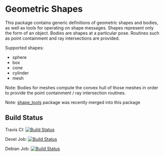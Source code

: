 # Geometric Shapes

This package contains generic definitions of geometric shapes and bodies, as well as tools for operating on shape messages.
Shapes represent only the form of an object.
Bodies are shapes at a particular pose. Routines such as point containment and ray intersections are provided.

Supported shapes:
- sphere
- box
- cone
- cylinder
- mesh

Note: Bodies for meshes compute the convex hull of those meshes in order to provide the point containment / ray intersection routines.

Note: [shape_tools](https://github.com/ros-planning/shape_tools) package was recently merged into this package

## Build Status

Travis CI: [![Build Status](https://travis-ci.org/ros-planning/geometric_shapes.svg?branch=kinetic-devel)](https://travis-ci.org/ros-planning/geometric_shapes)

Devel Job: [![Build Status](http://build.ros.org/buildStatus/icon?job=Jbin_uT64__geometric_shapes__ubuntu_trusty_amd64__binary)](http://build.ros.org/view/Ibin_uT64/job/Jbin_uT64__geometric_shapes__ubuntu_trusty_amd64__binary/)

Debian Job: [![Build Status](http://build.ros.org/buildStatus/icon?job=Jdev__geometric_shapes__ubuntu_trusty_amd64)](http://build.ros.org/view/Idev/job/Jdev__geometric_shapes__ubuntu_trusty_amd64/)
